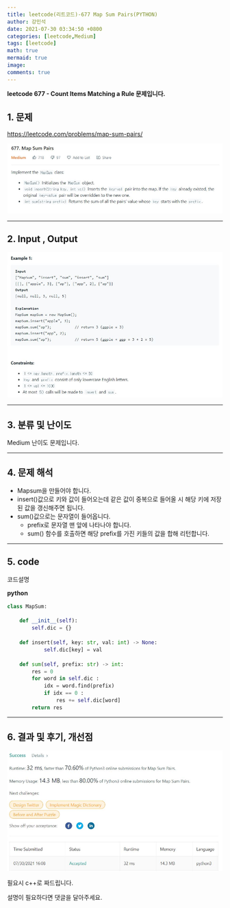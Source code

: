 ```yaml
---
title: leetcode(리트코드)-677 Map Sum Pairs(PYTHON)
author: 강민석
date: 2021-07-30 03:34:50 +0800
categories: [leetcode,Medium]
tags: [leetcode]
math: true
mermaid: true
image: 
comments: true
---
```


**leetcode 677 - Count Items Matching a Rule  문제입니다.**

## 1. 문제
<https://leetcode.com/problems/map-sum-pairs/> 

![](/assets/img/sample/leetcode/677/Problem.JPG)

-----  

## 2. Input , Output

![](/assets/img/sample/leetcode/677/input.JPG)  


-----  

## 3. 분류 및 난이도

Medium 난이도 문제입니다.  


-----  

## 4. 문제 해석

- Mapsum을 만들어야 합니다.
- insert()값으로 키와 값이 들어오는데 같은 값이 중복으로 들어올 시 해당 키에 저장된 값을 갱신해주면 됩니다.
- sum()값으로는 문자열이 들어옵니다.
    - prefix로 문자열 맨 앞에 나타나야 합니다.
    - sum() 함수를 호출하면 해당 prefix를 가진 키들의 값을 합해 리턴합니다.


-----  

## 5. code  

코드설명


**python**

```python
class MapSum:

    def __init__(self):
        self.dic = {}

    def insert(self, key: str, val: int) -> None:
            self.dic[key] = val

    def sum(self, prefix: str) -> int:
        res = 0 
        for word in self.dic : 
            idx = word.find(prefix)
            if idx == 0 :
                res += self.dic[word]
        return res       
```


-----

## 6. 결과 및 후기, 개선점



![](/assets/img/sample/leetcode/677/result.JPG)  


필요시 c++로 짜드립니다.

설명이 필요하다면 댓글을 달아주세요.


